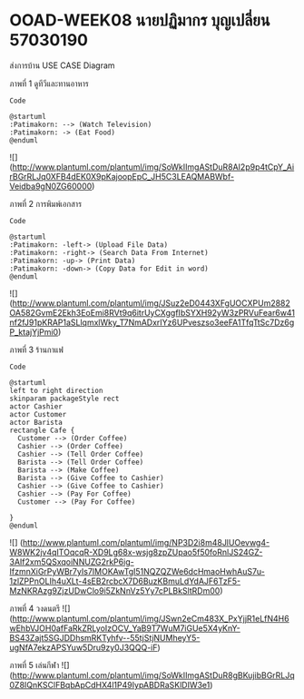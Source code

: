 # OOAD-WEEK08 นายปฏิมากร บุญเปลี่ยน 57030190

ส่งการบ้าน USE CASE Diagram

ภาพที่ 1 ดูทีวีและทานอาหาร
```
Code
```
```
@startuml
:Patimakorn: --> (Watch Television)
:Patimakorn: -> (Eat Food)
@enduml
```
![]
(http://www.plantuml.com/plantuml/img/SoWkIImgAStDuR8AI2p9p4tCpY_AirBGrRLJq0XFB4dEK0X9pKajoopEpC_JH5C3LEAQMABWbf-Veidba9gN0ZG60000)




ภาพที่ 2 การพิมพ์เอกสาร
```
Code
```
```
@startuml
:Patimakorn: -left-> (Upload File Data) 
:Patimakorn: -right-> (Search Data From Internet) 
:Patimakorn: -up-> (Print Data)
:Patimakorn: -down-> (Copy Data for Edit in word)
@enduml
```
![]
(http://www.plantuml.com/plantuml/img/JSuz2eD0443XFgUOCXPUm2882OA582GvmE2Ekh3EoEmi8RVt9q6itrUyCXggfIbSYXH92yW3zPRVuFear6w41nf2fJ91pKRAP1aSLlqmxlWky_T7NmADxrIYz6UPveszso3eeFA1TfqTtSc7Dz6gP_ktajYjPmi0)


ภาพที่ 3 ร้านกาแฟ
```
Code
```
```
@startuml
left to right direction
skinparam packageStyle rect
actor Cashier
actor Customer
actor Barista
rectangle Cafe {
  Customer --> (Order Coffee)
  Cashier --> (Order Coffee)
  Cashier --> (Tell Order Coffee)
  Barista --> (Tell Order Coffee)
  Barista --> (Make Coffee)
  Barista --> (Give Coffee to Cashier)
  Cashier --> (Give Coffee to Cashier)
  Cashier --> (Pay For Coffee)
  Customer --> (Pay For Coffee)
  
}
@enduml
```
![]
(http://www.plantuml.com/plantuml/img/NP3D2i8m48JlUOevwg4-W8WK2jv4qITOqcqR-XD9Lg68x-wsjg8zpZUpao5f50foRnlJS24GZ-3AIf2xm5QSxqoiNNUZG2rkP6ig-IfzmnXiGrPyWBr7yIs7IMOKAwTgI51NQZQZWe6dcHmaoHwhAuS7u-1zlZPPnOLIh4uXLt-4sEB2rcbcX7D6BuzKBmuLdYdAJF6TzF5-MzNKRAzg9ZjzUDwClo9i5ZkNnVz5Yy7cPLBkSltRDm00)


ภาพที่ 4 วงดนตรี
![]
(http://www.plantuml.com/plantuml/img/JSwn2eCm483X_PxYjjR1eLfN4H6wEhbVJOH0afFaRkZRLyoIzOCV_YaB9T7WuM7iGUe5X4yKnY-BS43Zajt5SGJDDhsmRKTyhfv--55tjStjNUMheyY5-ugNfA7ekzAPSYuw5Dru9zy0J3QQQ-iF)

ภาพที่ 5 เล่นกีฬา
![]
(http://www.plantuml.com/plantuml/img/SoWkIImgAStDuR8gBKujibBGrRLJq0Z8IQnKSClFBqbApCdHX4l1P49IypABDRaSKlDIW3e1)
